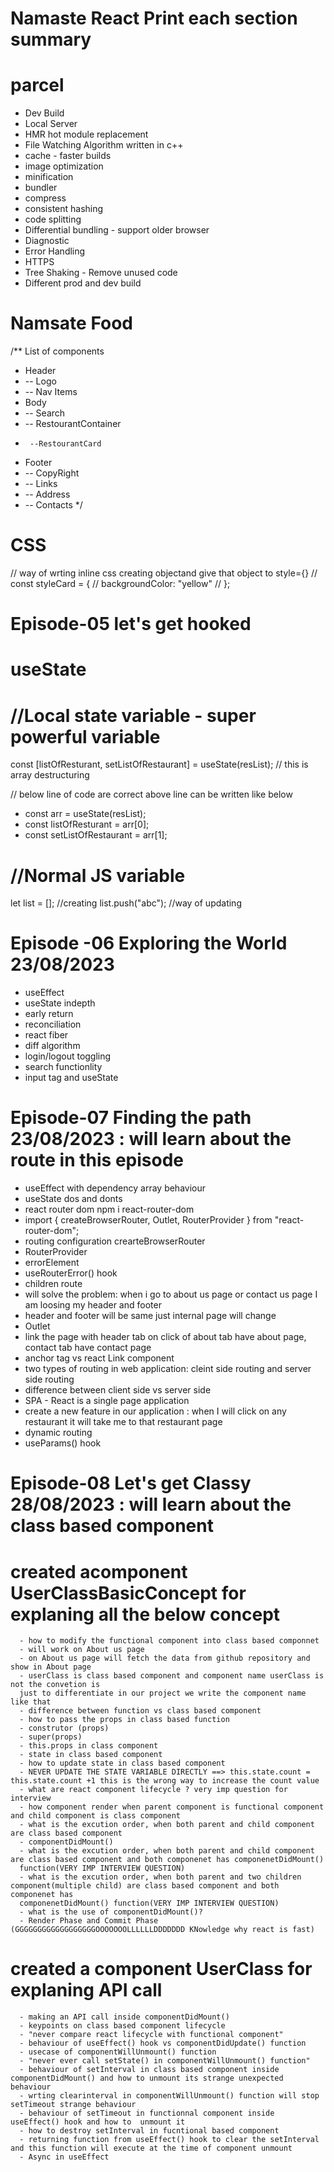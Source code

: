 # Namaste React Print each section summary

# parcel
- Dev Build
- Local Server
- HMR hot module replacement
- File Watching Algorithm written in c++
- cache - faster builds
- image optimization
- minification
- bundler
- compress
- consistent hashing
- code splitting
- Differential bundling - support older browser
- Diagnostic
- Error Handling
- HTTPS
- Tree Shaking - Remove unused code
- Different prod and dev build

# Namsate Food

/** List of components
 * Header
 *  -- Logo
 *  -- Nav Items
 * Body
 *  -- Search
 *  -- RestourantContainer
 *      --RestourantCard
 * Footer
 *  -- CopyRight
 *  -- Links
 *  -- Address
 *  -- Contacts
 */

# CSS 
// way of wrting inline css creating objectand give that object to style={}
// const styleCard = {
//   backgroundColor: "yellow"
// };


# Episode-05 let's get hooked

# useState
#  //Local state variable - super powerful variable
  const [listOfResturant, setListOfRestaurant] = useState(resList); // this is array destructuring

  // below line of code are correct above line can be written like below
  -  const arr = useState(resList);
  -  const listOfResturant = arr[0];
  -  const setListOfRestaurant = arr[1];

  # //Normal JS variable
  let list = []; //creating
  list.push("abc"); //way of updating

  # Episode -06 Exploring the World  23/08/2023
  - useEffect
  - useState indepth
  - early return
  - reconciliation
  - react fiber
  - diff algorithm
  - login/logout toggling
  - search functionlity 
  - input tag and useState

# Episode-07 Finding the path 23/08/2023   :  will learn about the route in this episode
   - useEffect with dependency array behaviour
   - useState dos and donts
   - react router dom npm i react-router-dom
   - import { createBrowserRouter, Outlet, RouterProvider } from "react-router-dom";
   - routing configuration crearteBrowserRouter
   - RouterProvider
   - errorElement
   - useRouterError() hook
   - children route
   - will solve the problem: when i go to about us page or contact us page I am loosing my
      header and footer 
   - header and footer will be same just internal page will change
   - Outlet
   - link the page with header tab on click of about tab have about page, 
      contact tab have contact page
   - anchor tag vs react Link component
   - two types of routing in web application: cleint side routing and server side routing
   - difference between client side vs server side
   - SPA - React is a single page application
   - create a new feature in our application : when I will click on any restaurant it will
      take me to that restaurant page 
   - dynamic routing
   - useParams() hook

# Episode-08 Let's get Classy  28/08/2023   :  will learn about the class based component 
   # created acomponent UserClassBasicConcept for explaning all the below concept
      - how to modify the functional component into class based componnet
      - will work on About us page 
      - on About us page will fetch the data from github repository and show in About page
      - userClass is class based component and component name userClass is not the convetion is 
      just to differentiate in our project we write the component name like that 
      - difference between function vs class based component
      - how to pass the props in class based function
      - construtor (props)
      - super(props)
      - this.props in class component
      - state in class based component
      - how to update state in class based component
      - NEVER UPDATE THE STATE VARIABLE DIRECTLY ==> this.state.count = this.state.count +1 this is the wrong way to increase the count value
      - what are react component lifecycle ? very imp question for interview
      - how component render when parent component is functional component and child component is class component
      - what is the excution order, when both parent and child component are class based component
      - componentDidMount()
      - what is the excution order, when both parent and child component are class based component and both componenet has componenetDidMount() 
      function(VERY IMP INTERVIEW QUESTION)
      - what is the excution order, when both parent and two children component(multiple child) are class based component and both componenet has
      componenetDidMount() function(VERY IMP INTERVIEW QUESTION)
      - what is the use of componentDidMount()?
      - Render Phase and Commit Phase (GGGGGGGGGGGGGGGGGGOOOOOOOLLLLLLDDDDDDD KNowledge why react is fast)
   # created a component UserClass for explaning API call
      - making an API call inside componentDidMount()
      - keypoints on class based component lifecycle
      - "never compare react lifecycle with functional component"
      - behaviour of useEffect() hook vs componentDidUpdate() function
      - usecase of componentWillUnmount() function
      - "never ever call setState() in componentWillUnmount() function"
      - behaviour of setInterval in class based component inside componentDidMount() and how to unmount its strange unexpected behaviour 
      - wrting clearinterval in componentWillUnmount() function will stop setTimeout strange behaviour
      - behaviour of setTimeout in functionnal component inside useEffect() hook and how to  unmount it 
      - how to destroy setInterval in fucntional based component
      - returning function from useEffect() hook to clear the setInterval and this function will execute at the time of component unmount
      - Async in useEffect


